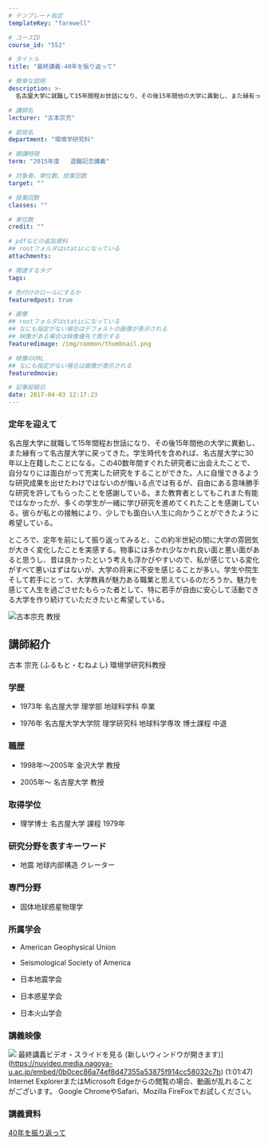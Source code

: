 ```yaml
---
# テンプレート指定
templateKey: "farewell"

# コースID
course_id: "552"

# タイトル
title: "最終講義-40年を振り返って"

# 簡単な説明
description: >-
  名古屋大学に就職して15年間程お世話になり、その後15年間他の大学に異動し、また縁有って名古屋大学に戻ってきた。学生時代を含めれば、名古屋大学に30年以上在籍したことになる。この40数年間すぐ...

# 講師名
lecturer: "古本宗充"

# 部局名
department: "環境学研究科"

# 開講時限
term: "2015年度	退職記念講義"

# 対象者、単位数、授業回数
target: ""

# 授業回数
classes: ""

# 単位数
credit: ""

# pdfなどの追加資料
## rootフォルダはstaticになっている
attachments: 

# 関連するタグ
tags:

# 色付けのロールにするか
featuredpost: true

# 画像
## rootフォルダはstaticになっている
## なにも指定がない場合はデフォルトの画像が表示される
## 映像がある場合は映像優先で表示する
featuredimage: /img/common/thumbnail.png

# 映像のURL
## なにも指定がない場合は画像が表示される
featuredmovie: 

# 記事投稿日
date: 2017-04-03 12:17:23
---
```


### 定年を迎えて


名古屋大学に就職して15年間程お世話になり、その後15年間他の大学に異動し、また縁有って名古屋大学に戻ってきた。学生時代を含めれば、名古屋大学に30年以上在籍したことになる。この40数年間すぐれた研究者に出会えたことで、自分なりには面白がって充実した研究をすることができた。人に自慢できるような研究成果を出せたわけではないのが悔いる点では有るが、自由にある意味勝手な研究を許してもらったことを感謝している。また教育者としてもこれまた有能ではなかったが、多くの学生が一緒に学び研究を進めてくれたことを感謝している。彼らが私との接触により、少しでも面白い人生に向かうことができたように希望している。

ところで、定年を前にして振り返ってみると、この約半世紀の間に大学の雰囲気が大きく変化したことを実感する。物事には多かれ少なかれ良い面と悪い面があると思うし、昔は良かったという考えも浮かびやすいので、私が感じている変化がすべて悪いはずはないが、大学の将来に不安を感じることが多い。学生や院生そして若手にとって、大学教員が魅力ある職業と思えているのだろうか。魅力を感じて人生を過ごさせたもらった者として、特に若手が自由に安心して活動できる大学を作り続けていただきたいと希望している。


![古本宗充 教授](/files/552/furumoto.jpg) 

## 講師紹介


古本 宗充 (ふるもと・むねよし) 環境学研究科教授


### 学歴



* 1973年 名古屋大学 理学部 地球科学科 卒業

* 1976年 名古屋大学大学院 理学研究科 地球科学専攻 博士課程 中退


### 職歴



* 1998年～2005年 金沢大学 教授

* 2005年～ 名古屋大学 教授


### 取得学位



* 理学博士 名古屋大学 課程 1979年


### 研究分野を表すキーワード



* 地震 地球内部構造 クレーター


### 専門分野



* 固体地球惑星物理学


### 所属学会



* American Geophysical Union

* Seismological Society of America

* 日本地震学会

* 日本惑星学会
* 日本火山学会


### 講義映像



![](/files/552/thumbnail.jpg) 最終講義ビデオ・スライドを見る (新しいウィンドウが開きます)](https://nuvideo.media.nagoya-u.ac.jp/embed/0b0cec86a74ef8d47355a53875f914cc58032c7b) (1:01:47)
Internet ExplorerまたはMicrosoft Edgeからの閲覧の場合、動画が乱れることがございます。
Google ChromeやSafari、Mozilla FireFoxでお試しください。


### 講義資料


[40年を振り返って](/files/552/document.pdf) 
